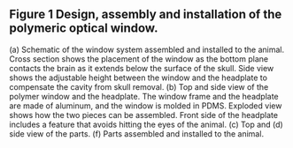 ## Figure 1 Design, assembly and installation of the polymeric optical window.

\(a) Schematic of the window system assembled and installed to the
animal. Cross section shows the placement of the window as the bottom
plane contacts the brain as it extends below the surface of the skull.
Side view shows the adjustable height between the window and the
headplate to compensate the cavity from skull removal. (b) Top and side
view of the polymer window and the headplate. The window frame and the
headplate are made of aluminum, and the window is molded in PDMS.
Exploded view shows how the two pieces can be assembled. Front side of
the headplate includes a feature that avoids hitting the eyes of the
animal. (c) Top and (d) side view of the parts. (f) Parts assembled and
installed to the animal.

